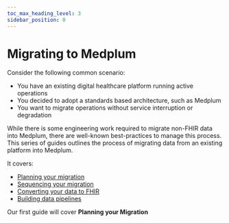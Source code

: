 ```yaml
---
toc_max_heading_level: 3
sidebar_position: 0
---
```

# Migrating to Medplum

Consider the following common scenario:

- You have an existing digital healthcare platform running active operations
- You decided to adopt a standards based architecture, such as Medplum
- You want to migrate operations without service interruption or degradation

While there is some engineering work required to migrate non-FHIR data into Medplum, there are well-known best-practices to manage this process. This series of guides outlines the process of migrating data from an existing platform into Medplum.

It covers:
- [Planning your migration](/docs/migration/migration-planning)
- [Sequencing your migration](/docs/migration/migration-sequence)
- [Converting your data to FHIR](/docs/migration/convert-to-fhir)
- [Building data pipelines](/docs/migration/migration-pipelines)

Our first guide will cover **Planning your Migration**
